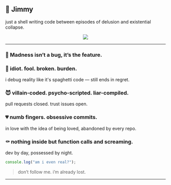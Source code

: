 ## 👤 Jimmy

just a shell writing code between episodes of delusion and existential collapse.

<p align="center">
  <img src="https://readme-typing-svg.herokuapp.com?lines=dev+by+day%2C+possessed+by+night.;console.log(%22am+i+even+real%22%3F)&center=true&width=500&height=50">
</p>

---

### 🧠 Madness isn’t a bug, it’s the feature.

### 🖤 idiot. fool. broken. burden.

i debug reality like it's spaghetti code — still ends in regret.

### 😈 villain-coded. psycho-scripted. liar-compiled.

pull requests closed. trust issues open.

### 💔 numb fingers. obsessive commits.

in love with the idea of being loved, abandoned by every repo.

### ⚰️ nothing inside but function calls and screaming.

dev by day, possessed by night.

```js
console.log("am i even real?");
```

> don’t follow me. i’m already lost.

---

